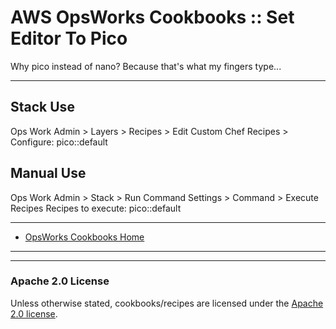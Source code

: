 # AWS OpsWorks Cookbooks :: Set Editor To Pico

Why pico instead of nano? Because that's what my fingers type...

----

## Stack Use

Ops Work Admin > Layers > Recipes > Edit
Custom Chef Recipes > Configure: pico::default

## Manual Use

Ops Work Admin > Stack > Run Command
Settings > Command > Execute Recipes
Recipes to execute: pico::default

----

* [OpsWorks Cookbooks Home](https://github.com/tribalNerd/aws-opsworks-cookbooks/)

----
----

### Apache 2.0 License

Unless otherwise stated, cookbooks/recipes are licensed under the [Apache 2.0 license](http://aws.amazon.com/apache-2-0/).